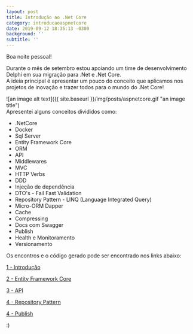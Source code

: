 ```yaml
---
layout: post
title: Introdução ao .Net Core
category: introducaoaspnetcore
date: 2019-09-12 18:35:13 -0300
background: ''
subtitle: ''
---
```


Boa noite pessoal!  

Durante o mês de setembro estou apoiando um time de desenvolvimento Delphi em sua migração para .Net e .Net Core.  
A ideia principal é apresentar um pouco do conceito que aplicamos nos projetos de inovação e trazer todos para o mundo do .Net Core!  

<div>
  <row>
      ![an image alt text]({{ site.baseurl }}/img/posts/aspnetcore.gif "an image title") 
  </row>
</div>
Apresentei alguns conceitos divididos como:  

- .NetCore  
- Docker  
- Sql Server  
- Entity Framework Core  
- ORM  
- API  
- Middlewares  
- MVC  
- HTTP Verbs  
- DDD  
- Injeção de dependência  
- DTO's - Fail Fast Validation  
- Repository Pattern - LINQ (Language Integrated Query)  
- Micro-ORM Dapper  
- Cache  
- Compressing  
- Docs com Swagger  
- Publish  
- Health e Monitoramento  
- Versionamento  

Os encontros e o código gerado pode ser encontrado nos links abaixo:  

[1 - Introdução ](https://github.com/leduqueiroz/introducaoaspnetcore/tree/master/netcore-intro)  

[2 - Entity Framework Core ](https://github.com/leduqueiroz/introducaoaspnetcore/tree/master/netcore-entityframeworkcore)  

[3 - API ](https://github.com/leduqueiroz/introducaoaspnetcore/tree/master/netcore-api)  
  
[4 - Repository Pattern ](https://github.com/leduqueiroz/introducaoaspnetcore/tree/master/netcore-repositorty-pattern)

[4 - Publish ](https://github.com/leduqueiroz/introducaoaspnetcore/tree/master/netcore-publish)
  
:)
